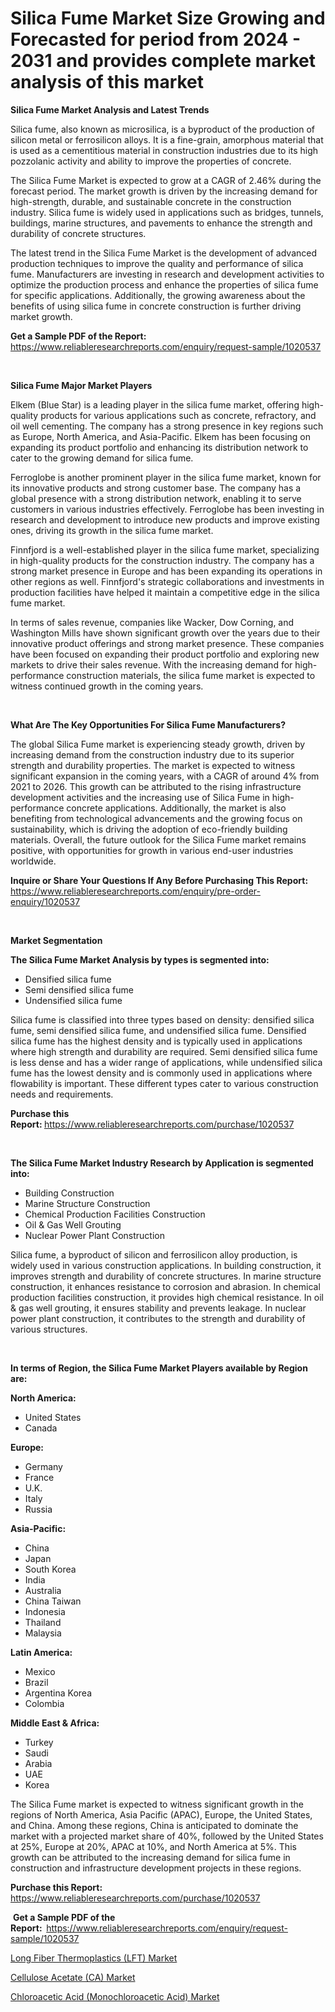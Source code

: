 <p><h1>Silica Fume Market Size Growing and Forecasted for period from 2024 - 2031 and provides complete market analysis of this market</h1></p><p><strong>Silica Fume Market Analysis and Latest Trends</strong></p>
<p><p>Silica fume, also known as microsilica, is a byproduct of the production of silicon metal or ferrosilicon alloys. It is a fine-grain, amorphous material that is used as a cementitious material in construction industries due to its high pozzolanic activity and ability to improve the properties of concrete.</p><p>The Silica Fume Market is expected to grow at a CAGR of 2.46% during the forecast period. The market growth is driven by the increasing demand for high-strength, durable, and sustainable concrete in the construction industry. Silica fume is widely used in applications such as bridges, tunnels, buildings, marine structures, and pavements to enhance the strength and durability of concrete structures.</p><p>The latest trend in the Silica Fume Market is the development of advanced production techniques to improve the quality and performance of silica fume. Manufacturers are investing in research and development activities to optimize the production process and enhance the properties of silica fume for specific applications. Additionally, the growing awareness about the benefits of using silica fume in concrete construction is further driving market growth.</p></p>
<p><strong>Get a Sample PDF of the Report:&nbsp;</strong> <a href="https://www.reliableresearchreports.com/enquiry/request-sample/1020537">https://www.reliableresearchreports.com/enquiry/request-sample/1020537</a></p>
<p>&nbsp;</p>
<p><strong>Silica Fume Major Market Players</strong></p>
<p><p>Elkem (Blue Star) is a leading player in the silica fume market, offering high-quality products for various applications such as concrete, refractory, and oil well cementing. The company has a strong presence in key regions such as Europe, North America, and Asia-Pacific. Elkem has been focusing on expanding its product portfolio and enhancing its distribution network to cater to the growing demand for silica fume.</p><p>Ferroglobe is another prominent player in the silica fume market, known for its innovative products and strong customer base. The company has a global presence with a strong distribution network, enabling it to serve customers in various industries effectively. Ferroglobe has been investing in research and development to introduce new products and improve existing ones, driving its growth in the silica fume market.</p><p>Finnfjord is a well-established player in the silica fume market, specializing in high-quality products for the construction industry. The company has a strong market presence in Europe and has been expanding its operations in other regions as well. Finnfjord's strategic collaborations and investments in production facilities have helped it maintain a competitive edge in the silica fume market.</p><p>In terms of sales revenue, companies like Wacker, Dow Corning, and Washington Mills have shown significant growth over the years due to their innovative product offerings and strong market presence. These companies have been focused on expanding their product portfolio and exploring new markets to drive their sales revenue. With the increasing demand for high-performance construction materials, the silica fume market is expected to witness continued growth in the coming years.</p></p>
<p>&nbsp;</p>
<p><strong>What Are The Key Opportunities For Silica Fume Manufacturers?</strong></p>
<p><p>The global Silica Fume market is experiencing steady growth, driven by increasing demand from the construction industry due to its superior strength and durability properties. The market is expected to witness significant expansion in the coming years, with a CAGR of around 4% from 2021 to 2026. This growth can be attributed to the rising infrastructure development activities and the increasing use of Silica Fume in high-performance concrete applications. Additionally, the market is also benefiting from technological advancements and the growing focus on sustainability, which is driving the adoption of eco-friendly building materials. Overall, the future outlook for the Silica Fume market remains positive, with opportunities for growth in various end-user industries worldwide.</p></p>
<p><strong>Inquire or Share Your Questions If Any Before Purchasing This Report:</strong> <a href="https://www.reliableresearchreports.com/enquiry/pre-order-enquiry/1020537">https://www.reliableresearchreports.com/enquiry/pre-order-enquiry/1020537</a></p>
<p>&nbsp;</p>
<p><strong>Market Segmentation</strong></p>
<p><strong>The Silica Fume Market Analysis by types is segmented into:</strong></p>
<p><ul><li>Densified silica fume</li><li>Semi densified silica fume</li><li>Undensified silica fume</li></ul></p>
<p><p>Silica fume is classified into three types based on density: densified silica fume, semi densified silica fume, and undensified silica fume. Densified silica fume has the highest density and is typically used in applications where high strength and durability are required. Semi densified silica fume is less dense and has a wider range of applications, while undensified silica fume has the lowest density and is commonly used in applications where flowability is important. These different types cater to various construction needs and requirements.</p></p>
<p><strong>Purchase this Report:&nbsp;</strong><a href="https://www.reliableresearchreports.com/purchase/1020537">https://www.reliableresearchreports.com/purchase/1020537</a></p>
<p>&nbsp;</p>
<p><strong>The Silica Fume Market Industry Research by Application is segmented into:</strong></p>
<p><ul><li>Building Construction</li><li>Marine Structure Construction</li><li>Chemical Production Facilities Construction</li><li>Oil & Gas Well Grouting</li><li>Nuclear Power Plant Construction</li></ul></p>
<p><p>Silica fume, a byproduct of silicon and ferrosilicon alloy production, is widely used in various construction applications. In building construction, it improves strength and durability of concrete structures. In marine structure construction, it enhances resistance to corrosion and abrasion. In chemical production facilities construction, it provides high chemical resistance. In oil & gas well grouting, it ensures stability and prevents leakage. In nuclear power plant construction, it contributes to the strength and durability of various structures.</p></p>
<p>&nbsp;</p>
<p><strong>In terms of Region, the Silica Fume Market Players available by Region are:</strong></p>
<p>
    <p> <strong> North America: </strong>
        <ul>
            <li>United States</li>
            <li>Canada</li>
        </ul>
        </p> 
    <p> <strong> Europe: </strong>
        <ul>
            <li>Germany</li>
            <li>France</li>
            <li>U.K.</li>
            <li>Italy</li>
            <li>Russia</li>
        </ul>
        </p> 
    <p> <strong> Asia-Pacific: </strong>
        <ul>
            <li>China</li>
            <li>Japan</li>
            <li>South Korea</li>
            <li>India</li>
            <li>Australia</li>
            <li>China Taiwan</li>
            <li>Indonesia</li>
            <li>Thailand</li>
            <li>Malaysia</li>
        </ul>
        </p> 
    <p> <strong> Latin America: </strong>
        <ul>
            <li>Mexico</li>
            <li>Brazil</li>
            <li>Argentina Korea</li>
            <li>Colombia</li>
        </ul>
        </p> 
    <p> <strong> Middle East & Africa: </strong>
        <ul>
            <li>Turkey</li>
            <li>Saudi</li>
            <li>Arabia</li>
            <li>UAE</li>
            <li>Korea</li>
        </ul>
    </p>
    </p>
<p><p>The Silica Fume market is expected to witness significant growth in the regions of North America, Asia Pacific (APAC), Europe, the United States, and China. Among these regions, China is anticipated to dominate the market with a projected market share of 40%, followed by the United States at 25%, Europe at 20%, APAC at 10%, and North America at 5%. This growth can be attributed to the increasing demand for silica fume in construction and infrastructure development projects in these regions.</p></p>
<p><strong>Purchase this Report: </strong><a href="https://www.reliableresearchreports.com/purchase/1020537">https://www.reliableresearchreports.com/purchase/1020537</a></p>
<p>&nbsp;<strong>Get a Sample PDF of the Report:&nbsp;&nbsp;</strong><a href="https://www.reliableresearchreports.com/enquiry/request-sample/1020537">https://www.reliableresearchreports.com/enquiry/request-sample/1020537</a></p>
<p><strong></strong></p>
<p><p><a href="https://view.publitas.com/reportprime-1/insights-into-long-fiber-thermoplastics-lft-market-size-analysing-market-share-trends-and-growth-from-2023-to-2030/">Long Fiber Thermoplastics (LFT) Market</a></p><p><a href="https://view.publitas.com/reportprime-1/global-cellulose-acetate-ca-market-by-types-applications-and-major-players-with-regional-growth-rate-analysis-and-development-situation-from-2023-to-2030/">Cellulose Acetate (CA) Market</a></p><p><a href="https://view.publitas.com/reportprime-1/global-chloroacetic-acid-monochloroacetic-acid-market-size-and-market-trends-insights-and-projections-from-2023-to-2030/">Chloroacetic Acid (Monochloroacetic Acid) Market</a></p></p>
